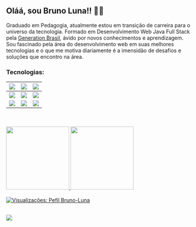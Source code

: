 ## Oláá, sou Bruno Luna!! 👨🏾

<!-- <img src= "https://image.freepik.com/vetores-gratis/retrato-de-programador-trabalhando-com-pc_23-2148216700.jpg" min-width="300px" max-width="400px" width="300px" align="right" alt="Computador"> -->
<p align="left">
Graduado em Pedagogia, atualmente estou em transição de carreira para o universo da tecnologia. Formado em Desenvolvimento Web  Java Full Stack  pela <a href = "https://brazil.generation.org"> Generation Brasil</a>, ávido por novos conhecimentos e aprendizagem. Sou fascinado pela área do desenvolvimento web em suas melhores tecnologias e o que me motiva diariamente é a imensidão de desafios e soluções que encontro na área.
<br>

 </p>
 
### Tecnologias: 

| <img src="https://img.shields.io/badge/HTML5-orange?style=for-the-badge&logo=html5&logoColor=white"> | <img src="https://img.shields.io/badge/CSS3-blue?style=for-the-badge&logo=css3&logoColor=white"> | <img src="https://img.shields.io/badge/JavaScript-323330?style=for-the-badge&logo=javascript&logoColor=F7DF1E"> |
| :----------------------------------------------------------: | :----------------------------------------------------------: | :----------------------------------------------------------: |
| <img src="https://img.shields.io/badge/Angular-DD0031?style=for-the-badge&logo=angular&logoColor=white"> | <img src="https://img.shields.io/badge/Java-purple?style=for-the-badge&logo=java&logoColor=white"> | <img src="https://img.shields.io/badge/MySQL-00000F?style=for-the-badge&logo=mysql&logoColor=white"> |
|  <img src="https://img.shields.io/badge/Git-008000?style=for-the-badge&logo=git&logoColor=white"> | <img src="https://img.shields.io/badge/Spring_Boot-F2F4F9?style=for-the-badge&logo=spring-boot">| <img src="https://img.shields.io/badge/Bootstrap-563D7C?style=for-the-badge&logo=bootstrap&logoColor=whit"> | 




 <div>
 <br><br>
  <a href="https://github.com/Bruno-Luna">
  <img height="170em" src="https://github-readme-stats.vercel.app/api?username=Bruno-Luna&show_icons=true&theme=highcontrast&include_all_commits=true&count_private=true"/>
  
  <img height="170em" src="https://github-readme-stats.vercel.app/api/top-langs/?username=Bruno-Luna&layout=compact&langs_count=7&theme=highcontrast"/>
</div>
<br>
 <img src="https://komarev.com/ghpvc/?username=Bruno-Luna&color=blue" alt="Visualizações: Pefil Bruno-Luna" /> 
<br>
<br>

<p align="left">
 
  <a href="https://www.linkedin.com/in/lunabr/" alt="Linkedin">
    <img src="https://img.shields.io/badge/-Linkedin-1C1C1C?style=for-the-badge&logo=Linkedin&logoColor=00FFFF&link=https://www.linkedin.com/in/bruno-luna-11590720a/"/>
 </a>
</p>

